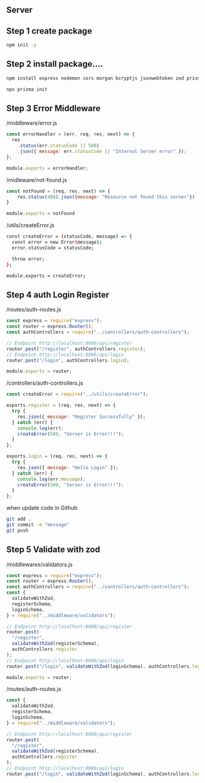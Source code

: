## Server

## Step 1 create package
```bash
npm init -y
```

## Step 2 install package....
```bash
npm install express nodemon cors morgan bcryptjs jsonwebtoken zod prisma
```
```bash
npx prisma init
```

## Step 3 Error Middleware
/middleware/error.js

```js
const errorHandler = (err, req, res, next) => {
  res
    .status(err.statusCode || 500)
    .json({ message: err.statusCode || "Internal Server error" });
};

module.exports = errorHandler;
```

/midleware/not-found.js
```js
const notFound = (req, res, next) => {
    res.status(400).json({message: "Resource not found this server"})
}

module.exports = notFound
```

/utils/createError.js
```bash
const createError = (statusCode, message) => {
  const error = new Error(message);
  error.statusCode = statusCode;

  throw error;
};

module.exports = createError;
```

## Step 4 auth Login Register
/routes/auth-routes.js
```js
const express = require("express");
const router = express.Router();
const authControllers = require("../controllers/auth-controllers");

// Endpoint http://localhost:8080/api/register
router.post("/register", authControllers.register);
// Endpoint http://localhost:8080/api/login
router.post("/login", authControllers.login);

module.exports = router;
```

/controllers/auth-controllers.js
```js
const createError = require("../utils/createError");

exports.register = (req, res, next) => {
  try {
    res.json({ message: "Register Successfully" });
  } catch (err) {
    console.log(err);
    createError(500, "Server is Error!!!");
  }
};

exports.login = (req, res, next) => {
  try {
    res.json({ message: "Hello Login" });
  } catch (err) {
    console.log(err.message);
    createError(500, "Server is Error!!!");
  }
};
```

when update code in Github
```bash
git add .
git commit -m "message"
git push
```

## Step 5 Validate with zod
/middlewares/validators.js
```js
const express = require("express");
const router = express.Router();
const authControllers = require("../controllers/auth-controllers");
const {
  validateWithZod,
  registerSchema,
  loginSchema,
} = require("../middleware/validators");

// Endpoint http://localhost:8080/api/register
router.post(
  "/register",
  validateWithZod(registerSchema),
  authControllers.register
);
// Endpoint http://localhost:8080/api/login
router.post("/login", validateWithZod(loginSchema), authControllers.login);

module.exports = router;

```
/routes/auth-routes.js
```js
const {
  validateWithZod,
  registerSchema,
  loginSchema,
} = require("../middleware/validators");

// Endpoint http://localhost:8080/api/register
router.post(
  "/register",
  validateWithZod(registerSchema),
  authControllers.register
);
// Endpoint http://localhost:8080/api/login
router.post("/login", validateWithZod(loginSchema), authControllers.login);
```

